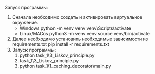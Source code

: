 Запуск программы:

1. Сначала необходимо создать и активировать виртуальное окружение.
   * Windows
     python -m venv venv
     venv\Scripts\activate
   * Linux/MACos
     python3 -m venv venv
     source venv/bin/activate
2. Далее необходимо установить необходимые зависимости из requirements.txt
   pip install -r requirements.txt
3. Запуск программы:
   1) python task_1\3_Liskov_principle.py
   2) task_1\3_Liskov_principle.py
   3) python task_1\1_caching_decorator\main.py
